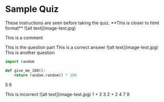 # Sample Quiz
<quiz>
<settings title="Sample Quiz" due_at="Dec 21, 2023, 11:59 PM" available_from="Dec 16, 2023, 12:00 AM" available_to="Dec 21, 2023, 11:59 PM" points_possible="40" assignment_group="Final" shuffle_answers="True" time_limit="240" allowed_attempts="1" show_correct_answers_at="Dec 21, 2023, 11:59 PM" access_code="start-final">
These instructions are seen before taking the quiz.
</settings>


<question type="text">
**This is closer to html format**
![alt text](image-test.jpg)
</question>

This is a comment

<question type = "multiple-choice">
This is the question part

<correct>
This is a correct answer
</correct>

<incorrect>
![alt text](image-test.jpg)
</incorrect>
</question>

<question type="multiple-answers">
This is another question
<incorrect>

```python
import random

def give_me_100():
    return random.random() * 100
```

</incorrect>

<correct>5</correct>
<correct>6</correct>

<incorrect>
    This is 
    incorrect
</incorrect>


</question>

<question type = "matching">
![alt text](image-test.jpg)
<pair>
    <left>
    1 + 2
    </left>
    <right>
    3
    </right>
</pair>
<pair>
    <left>
    2 + 2
    </left>
    <right>
    4
    </right>
</pair>
<distractors>
    7
    9
</distractors>

</question>

</quiz>

